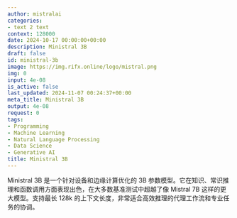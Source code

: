 ```yaml
---
author: mistralai
categories:
- text 2 text
context: 128000
date: 2024-10-17 00:00:00+00:00
description: Ministral 3B
draft: false
id: ministral-3b
image: https://img.rifx.online/logo/mistral.png
img: 0
input: 4e-08
is_active: false
last_updated: 2024-11-07 00:24:37+00:00
meta_title: Ministral 3B
output: 4e-08
request: 0
tags:
- Programming
- Machine Learning
- Natural Language Processing
- Data Science
- Generative AI
title: Ministral 3B
---
```







Ministral 3B 是一个针对设备和边缘计算优化的 3B 参数模型。它在知识、常识推理和函数调用方面表现出色，在大多数基准测试中超越了像 Mistral 7B 这样的更大模型。支持最长 128k 的上下文长度，非常适合高效推理的代理工作流和专业任务的协调。

